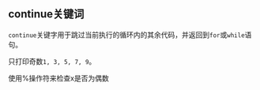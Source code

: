 ## continue关键词

`continue`关键字用于跳过当前执行的循环内的其余代码，并返回到`for`或`while`语句。 
  
只打印奇数`1, 3, 5, 7, 9`。 

<div class='hint'>使用%操作符来检查x是否为偶数</div>
